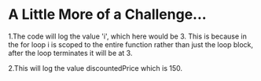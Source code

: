 # A Little More of a Challenge...

1.The code will log the value 'i', which here would be 3. This is because in the for loop i is scoped to the entire function rather than just the loop block, after the loop terminates it will be at 3.

2.This will log the value discountedPrice which is 150.

